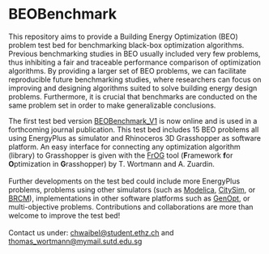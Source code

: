 # BEOBenchmark
This repository aims to provide a Building Energy Optimization (BEO) problem test bed for benchmarking black-box optimization algorithms. Previous benchmarking studies in BEO usually included very few problems, thus inhibiting a fair and traceable performance comparison of optimization algorithms. By providing a larger set of BEO problems, we can facilitate reproducible future benchmarking studies, where researchers can focus on improving and designing algorithms suited to solve building energy design problems. Furthermore, it is crucial that benchmarks are conducted on the same problem set in order to make generalizable conclusions. 

The first test bed version [BEOBenchmark_V1](../master/BEOBenchmark_V1) is now online and is used in a forthcoming journal publication. This test bed includes 15 BEO problems all using EnergyPlus as simulator and Rhinoceros 3D Grasshopper as software platform. An easy interface for connecting any optimization algorithm (library) to Grasshopper is given with the [FrOG](https://github.com/Tomalwo/FrOG) tool (**F**ramework **f**or **O**ptimization in **G**rasshopper) by T. Wortmann and A. Zuardin.
\
\
Further developments on the test bed could include more EnergyPlus problems, problems using other simulators (such as [Modelica](https://simulationresearch.lbl.gov/modelica/), [CitySim](https://citysim.epfl.ch/), or [BRCM](https://brcm.ethz.ch/doku.php)), implementations in other software platforms such as [GenOpt](https://simulationresearch.lbl.gov/GO/), or multi-objective problems. Contributions and collaborations are more than welcome to improve the test bed!
\
\
Contact us under: chwaibel@student.ethz.ch and thomas_wortmann@mymail.sutd.edu.sg
